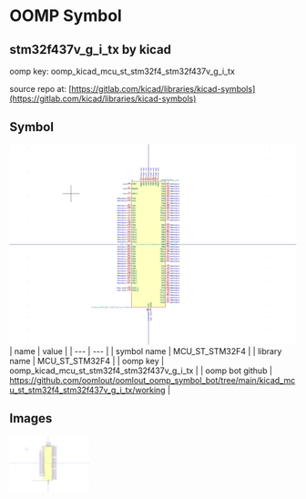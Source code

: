 # OOMP Symbol  
## stm32f437v_g_i_tx  by kicad  
  
oomp key: oomp_kicad_mcu_st_stm32f4_stm32f437v_g_i_tx  
  
source repo at: [https://gitlab.com/kicad/libraries/kicad-symbols](https://gitlab.com/kicad/libraries/kicad-symbols)  
## Symbol  
  
[![working.png](working_600.png)](working.png)  
| name | value | 
| --- | --- | 
| symbol name | MCU_ST_STM32F4 | 
| library name | MCU_ST_STM32F4 | 
| oomp key | oomp_kicad_mcu_st_stm32f4_stm32f437v_g_i_tx | 
| oomp bot github | https://github.com/oomlout/oomlout_oomp_symbol_bot/tree/main/kicad_mcu_st_stm32f4_stm32f437v_g_i_tx/working | 
## Images  
  
[![working.png](working_140.png)](working.png)  
